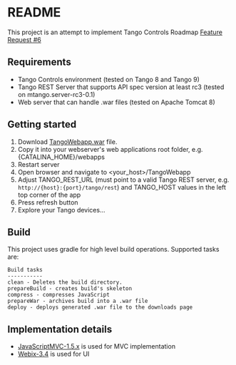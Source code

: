 # README #

This project is an attempt to implement Tango Controls Roadmap [Feature Request #6](http://www.tango-controls.org/community/roadmap/)

## Requirements ##

* Tango Controls environment (tested on Tango 8 and Tango 9)
* Tango REST Server that supports API spec version at least rc3 (tested on mtango.server-rc3-0.1)
* Web server that can handle .war files (tested on Apache Tomcat 8)

## Getting started ##

1. Download [TangoWebapp.war](https://github.com/Ingvord/tango-webapp/releases/download/0.1/TangoWebapp.war) file.
2. Copy it into your webserver's web applications root folder, e.g. {CATALINA_HOME}/webapps
3. Restart server
4. Open browser and navigate to <your_host>/TangoWebapp
5. Adjust TANGO_REST_URL (must point to a valid Tango REST server, e.g. `http://{host}:{port}/tango/rest`) and TANGO_HOST values in the left top corner of the app
6. Press refresh button
7. Explore your Tango devices...

## Build ##

This project uses gradle for high level build operations. Supported tasks are:

```
Build tasks
-----------
clean - Deletes the build directory.
prepareBuild - creates build's skeleton
compress - compresses JavaScript
prepareWar - archives build into a .war file
deploy - deploys generated .war file to the downloads page 
```

## Implementation details ##

* [JavaScriptMVC-1.5.x](https://bitbucket.org/Ingvord/javascriptmvc-1.5.x) is used for MVC implementation
* [Webix-3.4](http://webix.com) is used for UI
